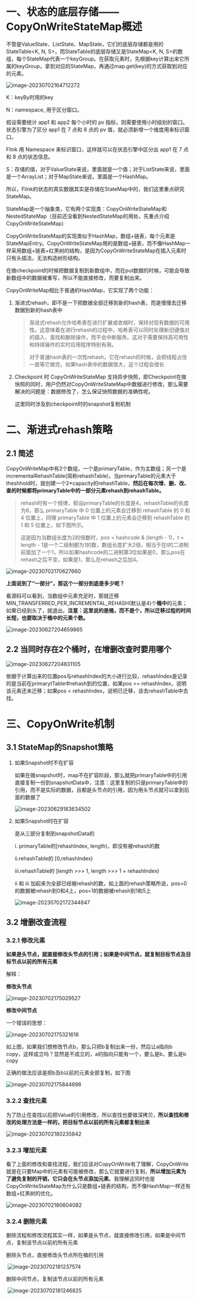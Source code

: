 # 一、状态的底层存储——CopyOnWriteStateMap概述

不管是ValueState、ListState、MapState，它们的底层存储都是用的StateTable<K, N, S>，而StateTable的底层存储又是StateMap<K, N, S>的数组，每个StateMap代表一个keyGroup。在获取元素时，先根据key计算出来它所属的keyGroup，拿到对应的StateMap，再通过map.get(key)的方式获取到对应的元素。

![image-20230702164712272](https://raw.githubusercontent.com/MingRongXi/my-study-picture/master/stateTable%E7%BB%93%E6%9E%84.png)

K：keyBy时用的key

N：namespace, 用于区分窗口。

假设需要统计 app1 和 app2 每个小时的 pv 指标，则需要使用小时级别的窗口。状态引擎为了区分 app1 在 7 点和 8 点的 pv 值，就必须新增一个维度用来标识窗口。

Flink 用 Namespace 来标识窗口，这样就可以在状态引擎中区分出 app1 在 7 点和 8 点的状态信息。

S：存储的值，对于ValueState来说，里面就是一个值；对于ListState来说，里面是一个ArrayList；对于MapState来说，里面是一个HashMap。

所以，Flink的状态的真实数据其实是存储在StateMap中的，我们这里重点研究StateMap。

StateMap是一个抽象类，它有两个实现类：CopyOnWriteStateMap和NestedStateMap（目前还没看到NestedStateMap的用处，先重点介绍CopyOnWriteStateMap）

CopyOnWriteStateMap的实现类似于HashMap，数组+链表，每个元素是StateMapEntry。CopyOnWriteStateMap用的是数组+链表，而不像HashMap一样采用数组+链表+红黑树的结构，是因为CopyOnWriteStateMap在插入元素时只有头插法，无法构造树形结构。

在做checkpoint的时候把数据复制到新数组中，而在put数据的时候，可能会导致新数组中的数据被重写，所以不能直接修改，而要复制出来。

CopyOnWriteMap相比于普通的HashMap，它实现了两个功能：

1. 渐进式rehash，即不是一下把数据全部迁移到新的hash表，而是慢慢去迁移数据到新的hash表中

   > 渐进式rehash允许哈希表在进行扩展或收缩时，保持对现有数据的可用性。这意味着在进行rehash的过程中，哈希表可以同时处理新旧键值对的插入、查找和删除操作，而不会中断服务。这对于需要保持高可用性和持续操作的实时应用程序特别有用。
   >
   > 对于普通hash表的一次性rehash，它在rehash的时候，会把线程占住一直等它做完，如果hash表中的数据很大，这个过程会很长

2. Checkpoint 时 CopyOnWriteStateMap 支持异步快照，即Checkpoint在做快照的同时，用户仍然对CopyOnWriteStateMap中数据进行修改，那么需要解决的问题是：数据修改了，怎么保证快照数据的准确性呢。

   这里同时涉及到checkpoint时的snapshot复制机制

# 二、渐进式rehash策略

## 2.1 简述

CopyOnWriteMap中有2个数组，一个是primaryTable，作为主数组；另一个是incrementalRehashTable(简称rehashTable)，当primaryTable的元素大于theshhold时，就创建一个2*capacity的rehashTable，**然后在每次增、删、改、查的时候都将primaryTable中的一部分元素rehash到rehashTable。**

> rehash时有一个规律，假设primaryTable的长度是4，rehashTable的长度为8，那么 primaryTable 中 0 位置上的元素会迁移到 rehashTable 的 0 和 4 位置上，同理 primaryTable 中 1 位置上的元素会迁移到 rehashTable 的 1 和 5 位置上，如下图所示。
>
> 这是因为当数组长度为2的倍数时，pos = hashcode & (length - 1)，t = length - 1是一个二级制都为1的数，数组长度扩大2倍，相当于在t的二进制前面加了一个1，所以如果hashcode的二进制第3位如果是0，那么pos在rehash之后不变，如果是1，那么在rehash之后加4。

![image-20230702170627660](https://raw.githubusercontent.com/MingRongXi/my-study-picture/master/rehash%E8%BF%87%E7%A8%8B.png)

**上面说到了“一部分”，那这个一部分到底是多少呢？**

看源码可以看到，当数组中元素充足时，那就迁移MIN_TRANSFERRED_PER_INCREMENTAL_REHASH(默认是4)个**桶中**的元素；如果已经到头了，就退出。**注意：这里说的是桶，而不是个，所以迁移过程的时间长短，也要取决于桶中的元素个数。**

![image-20230627204659865](https://raw.githubusercontent.com/MingRongXi/my-study-picture/master/rehash%E6%BA%90%E7%A0%81.png)

## 2.2 当同时存在2个桶时，在增删改查时要用哪个

![image-20230627204831105](https://raw.githubusercontent.com/MingRongXi/my-study-picture/master/%E5%88%A4%E6%96%AD%E7%94%A8%E5%93%AA%E4%B8%AA%E6%95%B0%E7%BB%84%E7%9A%84%E6%BA%90%E7%A0%81.png)

依据于计算出来的位置pos与rehashIndex的大小进行比较，rehashIndex是记录的是当前在primarytTable中rehash到的位置，如果pos >= rehashIndex，说明该元素还未迁移；如果pos < rehashIndex，说明已迁移，该去rehashTable中去找。

# 三、CopyOnWrite机制

## 3.1 StateMap的Snapshot策略

1. 如果Snapshot时不在扩容

   如果在做snapshot时，map不在扩容阶段，那么就把primaryTable中的引用直接复制一份到snapshotData中，注意：这里复制的只是primaryTable中的引用，而不是实际的数据，且都是头节点的引用，因为用头节点就可以拿到后面的数据了

   ![image-20230629183634502](https://raw.githubusercontent.com/MingRongXi/my-study-picture/master/%E4%B8%8D%E5%9C%A8%E6%89%A9%E5%AE%B9%E4%B8%AD%E7%9A%84snapshot.png)

2. 如果Snapshot时在扩容

   是从三部分复制到snapshotData的

   i. primaryTable的[rehashIndex, length)，即没有被rehash的数

   ii.rehashTable的 [0,rehashIndex)

   iii.rehashTable的 [length >>> 1, length >>> 1 + rehashIndex)

   ii 和 iii 加起来为全部已经被rehash的数，如上面的rehash策略所说，pos=0的数据被rehash到0和4上，pos=1的数据被rehash到1和5上
   
   ![image-20230702172344847](https://raw.githubusercontent.com/MingRongXi/my-study-picture/master/%E5%A4%84%E4%BA%8E%E6%89%A9%E5%AE%B9%E4%B8%AD%E7%9A%84snapshot.png)

## 3.2 增删改查流程

### 3.2.1 修改元素

**如果是头节点，就直接修改头节点的引用；如果是中间节点，就复制目标节点及目标节点以前的所有元素**

解释：

**修改头节点**

![image-20230702175029527](https://raw.githubusercontent.com/MingRongXi/my-study-picture/master/%E4%BF%AE%E6%94%B9%E5%A4%B4%E8%8A%82%E7%82%B9.png)

**修改中间节点**

一个错误的思想：

![image-20230702175321616](https://raw.githubusercontent.com/MingRongXi/my-study-picture/master/%E4%BF%AE%E6%94%B9%E4%B8%AD%E9%97%B4%E8%8A%82%E7%82%B9%E7%9A%84%E9%94%99%E8%AF%AF%E6%80%9D%E6%83%B3.png)

如上图，如果我们想修改节点b，那么只把b复制出来一份，然后让a指向b copy，这样成立吗？显然是不成立的，a的指向只能有一个，要么是b，要么是b copy

正确的做法应该是把b及b以前的元素全部复制，如下图

![image-20230702175844698](https://raw.githubusercontent.com/MingRongXi/my-study-picture/master/%E4%BF%AE%E6%94%B9%E4%B8%AD%E9%97%B4%E8%8A%82%E7%82%B9%E7%9A%84%E6%AD%A3%E7%A1%AE%E6%80%9D%E6%83%B3.png)

### 3.2.2 查找元素

为了防止在查找以后把Value的引用修改，所以查找也要做深拷贝，**所以查找和修改的处理方法是一样的，把目标节点以前的所有元素都复制出来**

![image-20230702180235842](https://raw.githubusercontent.com/MingRongXi/my-study-picture/master/%E6%9F%A5%E6%89%BE%E5%85%83%E7%B4%A0.png)

### 3.2.3 增加元素

​	看了上面的修改和查找流程，我们应该对CopyOnWrite有了理解，CopyOnWrite就是在只要Map中的元素有可能被修改，那么它就要进行复制，**所以增加元素为了避免复制的开销，它只会在头节点添加元素**。我理解这同时也是CopyOnWriteStateMap为什么只是数组+链表的结构，而不像HashMap一样还有数组+红黑树的优化。

![image-20230702180604082](https://raw.githubusercontent.com/MingRongXi/my-study-picture/master/%E5%A2%9E%E5%8A%A0%E5%85%83%E7%B4%A0.png)

### 3.2.4 删除元素

删除流程和修改流程其实一样，如果是头节点，就直接修改引用，如果是中间节点，复制该节点以前的所有元素

删除头节点，直接修改头节点所在桶的引用

​		![image-20230702181237574](https://raw.githubusercontent.com/MingRongXi/my-study-picture/master/%E5%88%A0%E9%99%A4%E5%A4%B4%E8%8A%82%E7%82%B9.png)	

删除中间节点，复制该节点以前的所有元素

​		![image-20230702181246825](https://raw.githubusercontent.com/MingRongXi/my-study-picture/master/%E5%88%A0%E9%99%A4%E4%B8%AD%E9%97%B4%E8%8A%82%E7%82%B9.png)

